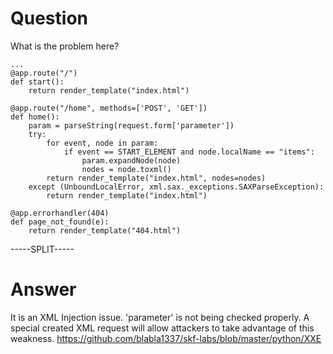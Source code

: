 # Question
 
What is the problem here?
 
```
...
@app.route("/")
def start():
    return render_template("index.html")

@app.route("/home", methods=['POST', 'GET'])
def home():
    param = parseString(request.form['parameter'])
    try:
        for event, node in param:
            if event == START_ELEMENT and node.localName == "items":
                param.expandNode(node)
                nodes = node.toxml()
        return render_template("index.html", nodes=nodes)
    except (UnboundLocalError, xml.sax._exceptions.SAXParseException):
        return render_template("index.html")

@app.errorhandler(404)
def page_not_found(e):
    return render_template("404.html")
```
 
-----SPLIT-----
 
# Answer

It is an XML Injection issue. 'parameter' is not being checked properly. A special created XML request will allow attackers to take advantage of this weakness. https://github.com/blabla1337/skf-labs/blob/master/python/XXE
